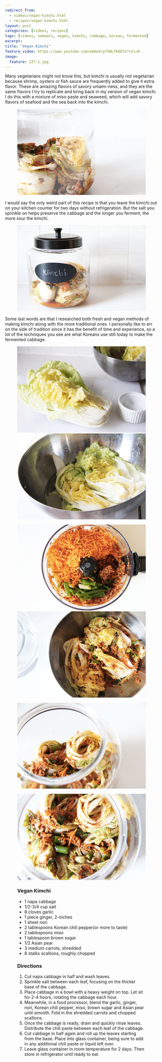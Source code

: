 ```yaml
---
redirect_from: 
  - videos/vegan-kimchi.html
  - recipes/vegan-kimchi.html
layout: post
categories: [videos, recipes]
tags: [videos, nomeats, vegan, kimchi, cabbage, korean, fermented]
excerpt: 
title: "Vegan Kimchi"
feature_video: https://www.youtube.com/embed/p7XWLfK6Dlk?rel=0
image:
  feature: 227-1.jpg
---
```


Many vegetarians might not know this, but kimchi is usually not vegetarian because shrimp, oysters or fish sauce are frequently added to give it extra flavor.  These are amazing flavors of savory umami-ness, and they are the same flavors I try to replicate and bring back in my version of vegan kimchi. I do this with a mixture of miso paste and seaweed, which will add savory flavors of seafood and the sea back into the kimchi. 

<figure>
    <img src="/images/227-5.jpg">
</figure>

I would say the only weird part of this recipe is that you leave the kimchi out on your kitchen counter for two days without refrigeration.  But the salt you sprinkle on helps preserve the cabbage and the longer you ferment, the more sour the kimchi.

<figure>
    <img src="/images/227-2.jpg">
</figure>

Some last words are that I researched both fresh and vegan methods of making kimchi along with the more traditional ones.  I personally like to err on the side of tradition since it has the benefit of time and experience, so a lot of the techniques you see are what Koreans use still today to make the fermented cabbage.


<figure class="half">
<img src="/images/227-10.jpg">
<img src="/images/227-12.jpg">
</figure>

<figure class="half">
<img src="/images/227-13.jpg">
<img src="/images/227-14.jpg">
</figure>

<figure>
    <img src="/images/227-4.jpg">
</figure>
<figure>
    <img src="/images/227-6.jpg">
</figure>

<figure class="ingredients" markdown="1">

### Vegan Kimchi

- 1 napa cabbage
- 1/2-3/4 cup salt
- 8 cloves garlic
- 1 piece ginger, 2-inches
- 1 sheet nori
- 2 tablespoons Korean chili pepper(or more to taste)
- 2 tablespoons miso
- 1 tablespoon brown sugar
- 1/2 Asian pear
- 3 medium carrots, shredded
- 8 stalks scallions, roughly chopped



</figure>

<figure class="directions" markdown="1">

### Directions

1. Cut napa cabbage in half and wash leaves.
2. Sprinkle salt between each leaf, focusing on the thicker base of the cabbage.
3. Place cabbage in a bowl with a heavy weight on top.  Let sit for 2-4 hours, rotating the cabbage each hour.
4. Meanwhile, in a food processor, blend the garlic, ginger, nori, Korean chili pepper, miso, brown sugar and Asian pear until smooth.  Fold in the shredded carrots and chopped scallions.
5. Once the cabbage is ready, drain and quickly rinse leaves.  Distribute the chili paste between each leaf of the cabbage.
6. Cut cabbage in half again and roll up the leaves starting from the base.  Place into glass container, being sure to add in any additional chili paste or liquid left over.
7. Leave glass container in room temperature for 2 days.  Then store in refrigerator until ready to eat.
</figure>